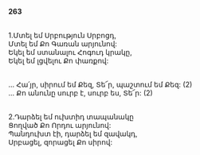 **263**

\
1.Մտել եմ Սրբություն Սրբոցդ,\
 Մտել եմ Քո Գառան արյունով:\
 Եկել եմ ստանալու Հոգուդ կրակը,\
 Եկել եմ լցվելու Քո փառքով:

\
 ... Հա՛յր, սիրում եմ Քեզ, Տե՜ր, պաշտում եմ Քեզ: (2)\
 ... Քո անունը սուրբ է, սուրբ ես, Տե՜ր: (2)

\
2.Դարձել եմ ուխտիդ տապանակը\
Ցողված Քո Որդու արյունով:\
Պանդուխտ էի, դարձել եմ զավակդ,\
Սրբացել, զորացել Քո սիրով:
